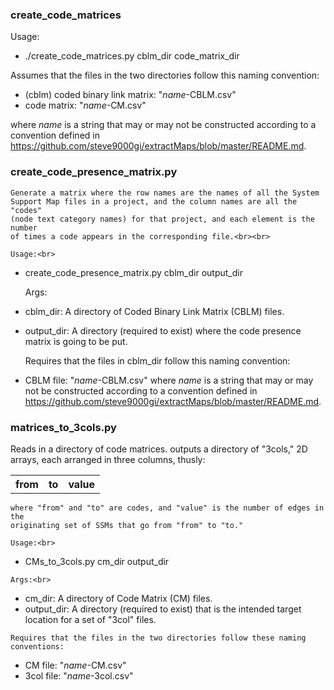 <h3>create_code_matrices</h3>

Usage:
* ./create_code_matrices.py cblm_dir code_matrix_dir

Assumes that the files in the two directories follow this naming convention:
* (cblm) coded binary link matrix: "<em>name</em>-CBLM.csv"
* code matrix: "*name*-CM.csv"

where *name* is a string that may or may not be constructed according to a convention defined in https://github.com/steve9000gi/extractMaps/blob/master/README.md.


<h3>create_code_presence_matrix.py</h3>

    Generate a matrix where the row names are the names of all the System
    Support Map files in a project, and the column names are all the "codes"
    (node text category names) for that project, and each element is the number
    of times a code appears in the corresponding file.<br><br>

    Usage:<br>

* create_code_presence_matrix.py cblm_dir output_dir

    Args:
* cblm_dir: A directory of Coded Binary Link Matrix (CBLM) files.
* output_dir: A directory (required to exist) where the code presence matrix is going to be put.

    Requires that the files in cblm_dir follow this naming convention:
* CBLM file: "*name*-CBLM.csv"
    where *name* is a string that may or may not be constructed according to a convention defined in https://github.com/steve9000gi/extractMaps/blob/master/README.md.

<h3>matrices_to_3cols.py</h3>

<p>
    Reads in a directory of code matrices. outputs a directory of "3cols," 2D
    arrays, each arranged in three columns, thusly:

<table>
<tr>
<th>from</th>
<th>to</th>
<th>value</th>
</tr>
</table>

    where "from" and "to" are codes, and "value" is the number of edges in the
    originating set of SSMs that go from "from" to "to."

    Usage:<br>
<ul>
<li>    CMs_to_3cols.py cm_dir output_dir</li>
</ul>

    Args:<br>
<ul>
<li>cm_dir: A directory of Code Matrix (CM) files.</li>
<li>output_dir: A directory (required to exist) that is the intended target location for a set of "3col" files.</li>
</ul>

    Requires that the files in the two directories follow these naming
    conventions:
<ul>
<li>CM file: "<em>name</em>-CM.csv"</li>
<li>3col file: "<em>name</em>-3col.csv"</li>
</ul>
</p>
